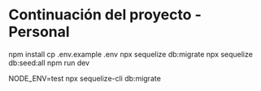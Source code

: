 # Continuación del proyecto - Personal

npm install
cp .env.example .env
npx sequelize db:migrate
npx sequelize db:seed:all
npm run dev

NODE_ENV=test npx sequelize-cli db:migrate